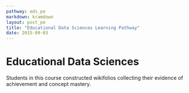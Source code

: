 ```yaml
---
pathway: eds_pe
markdown: kramdown
layout: post_pe
title: "Educational Data Sciences Learning Pathway"
date: 2015-09-03
---
```

# Educational Data Sciences

Students in this course constructed wikifolios collecting their evidence of achievement and concept mastery.
